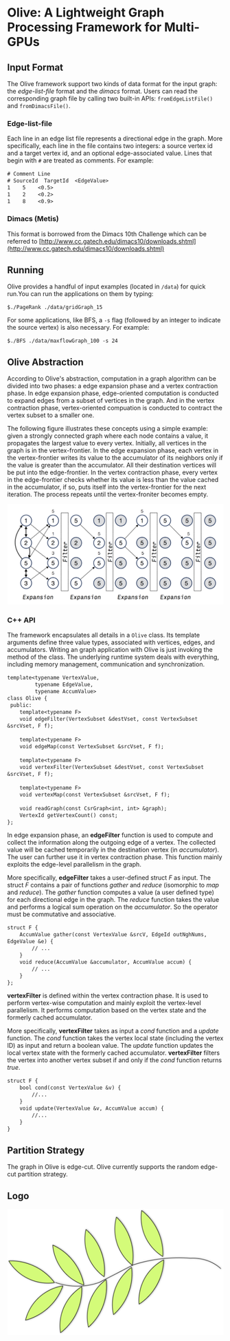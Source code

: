 # Olive: A Lightweight Graph Processing Framework for Multi-GPUs


## Input Format

The Olive framework support two kinds of data format for the input graph: the *edge-list-file* format and the *dimacs* format. Users can read the corresponding graph file by calling two built-in APIs: `fromEdgeListFile()` and `fromDimacsFile()`.

### Edge-list-file

Each line in an edge list file represents a directional edge in the graph. More specifically, each line in the file contains two integers: a source vertex id and a target vertex id, and an optional edge-associated value. Lines that begin with `#` are treated as comments. For example:

    # Comment Line
    # SourceId  TargetId  <EdgeValue>
    1    5    <0.5>
    1    2    <0.2>
    1    8    <0.9>

### Dimacs (Metis)

This format is borrowed from the Dimacs 10th Challenge which can be referred to [http://www.cc.gatech.edu/dimacs10/downloads.shtml](http://www.cc.gatech.edu/dimacs10/downloads.shtml)


## Running

Olive provides a handful of input examples (located in `/data`) for quick run.You can run the applications on them by typing:

    $./PageRank ./data/gridGraph_15 

For some applications, like BFS, a `-s` flag (followed by an integer to indicate the source vertex) is also necessary. For example:

    $./BFS ./data/maxflowGraph_100 -s 24

## Olive Abstraction

According to Olive's abstraction, computation in a graph algorithm can be divided into two phases: a edge expansion phase and a vertex contraction phase. In edge expansion phase, edge-oriented computation is conducted to expand edges from a subset of vertices in the graph. And in the vertex contraction phase, vertex-oriented compuation is conducted to contract the vertex subset to a smaller one.

The following figure illustrates these concepts using a simple example: given a strongly connected graph where each node contains a value, it propagates the largest value to every vertex. 
Initially, all vertices in the graph is in the vertex-frontier. In the edge expansion phase, each vertex in the vertex-frontier writes its value to the accumulator of its neighbors only if the value is greater than the accumulator. All their destination vertices will be put into the edge-frontier.
In the vertex contraction phase, every vertex in the edge-frontier checks whether its value is less than the value cached in the accumulator, if so, puts itself into the vertex-frontier for the next iteration. The process repeats until the vertex-froniter becomes empty.

![](./Example.png)


### C++ API

The framework encapsulates all details in a `Olive` class. Its template arguments define three value types, associated with vertices, edges, and accumulators. Writing an graph application with Olive is just invoking the method of the class. The underlying runtime system deals with everything, including memory management, communication and synchronization.


    template<typename VertexValue,
             typename EdgeValue,
             typename AccumValue>
    class Olive {
     public:
        template<typename F>
        void edgeFilter(VertexSubset &destVset, const VertexSubset &srcVset, F f);

        template<typename F>
        void edgeMap(const VertexSubset &srcVset, F f);

        template<typename F>
        void vertexFilter(VertexSubset &destVset, const VertexSubset &srcVset, F f);

        template<typename F>
        void vertexMap(const VertexSubset &srcVset, F f);

        void readGraph(const CsrGraph<int, int> &graph);
        VertexId getVertexCount() const;
    };


In edge expansion phase, an **edgeFilter** function is used to compute and collect the information along the outgoing edge of a vertex. The collected value will be cached temporarily in the destination vertex (in *accumulator*). The user can further use it in vertex contraction phase. This function mainly exploits the edge-level parallelism in the graph.

More specifically, **edgeFilter** takes a user-defined struct *F* as input. The struct *F* contains a pair of functions *gather* and *reduce* (isomorphic to *map* and *reduce*). The *gather* function computes a value (a user defined type) for each directional edge in the graph. The *reduce* function takes the value and performs a logical sum operation on the *accumulator*. So the operator must be commutative and associative.

    struct F {
        AccumValue gather(const VertexValue &srcV, EdgeId outNghNums, EdgeValue &e) {
            // ...
        }
        void reduce(AccumValue &accumulator, AccumValue accum) {
            // ...
        } 
    };


**vertexFilter** is defined within the vertex contraction phase. It is used to perform vertex-wise computation and mainly exploit the vertex-level parallelism. It performs computation based on the vertex state and the formerly cached accumulator.

More specifically, **vertexFilter** takes as input a *cond* function and a *update* function. The *cond* function takes the vertex local state (including the vertex ID) as input and return a boolean value. The *update* function updates the local vertex state with the formerly cached accumulator. 
**vertexFilter** filters the vertex into another vertex subset if and only if the *cond* function returns *true*.


    struct F {
        bool cond(const VertexValue &v) {
            //...
        }
        void update(VertexValue &v, AccumValue accum) {
            //...
        }
    }


## Partition Strategy

The graph in Olive is edge-cut. Olive currently supports the random edge-cut partition strategy. 


## Logo

![](./LOGO.png)



